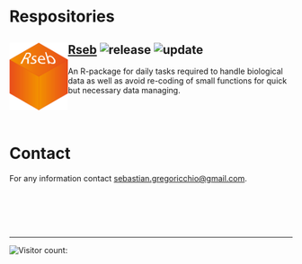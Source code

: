 # Respositories

## <img src="Rseb_logo.svg" align="left" height = 120/> [Rseb](https://sebastian-gregoricchio.github.io/Rseb/) ![release](https://img.shields.io/github/v/release/sebastian-gregoricchio/Rseb) ![update](https://badges.pufler.dev/updated/sebastian-gregoricchio/Rseb)
An R-package for daily tasks required to handle biological data as well as avoid re-coding of small functions for quick but necessary data managing.

<br/><br/>
# Contact
For any information contact [sebastian.gregoricchio@gmail.com](mailto:sebastian.gregoricchio@gmail.com).


<br/><br/>
<br/><br/>

----------------------------------------------------------------------------------------------

![Visitor count: ](https://profile-counter.glitch.me/sebastian-gregoricchio/count.svg)
